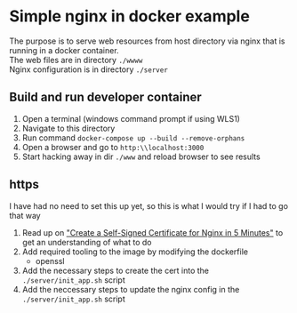 # Simple nginx in docker example

The purpose is to serve web resources from host directory via nginx that is running in a docker container.  
The web files are in directory `./wwww`  
Nginx configuration is in directory `./server`

## Build and run developer container

1. Open a terminal (windows command prompt if using WLS1)
1. Navigate to this directory
1. Run command `docker-compose up --build --remove-orphans`
1. Open a browser and go to `http:\\localhost:3000`
1. Start hacking away in dir `./www` and reload browser to see results 


## https

I have had no need to set this up yet, so this is what I would try if I had to go that way

1. Read up on ["Create a Self-Signed Certificate for Nginx in 5 Minutes"](https://www.humankode.com/ssl/create-a-selfsigned-certificate-for-nginx-in-5-minutes) to get an understanding of what to do
1. Add required tooling to the image by modifying the dockerfile
   - openssl
1. Add the necessary steps to create the cert into the `./server/init_app.sh` script
1. Add the neccessary steps to update the nginx config in the `./server/init_app.sh` script
